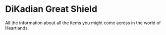 # DiKadian Great Shield


All the information about all the items you might come across in the world of Heartlands.

